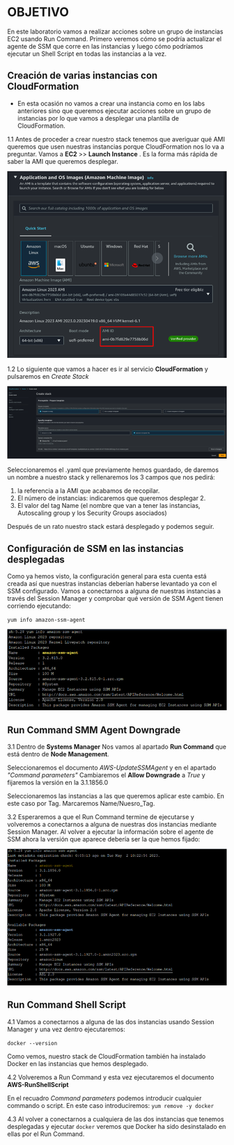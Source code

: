 # OBJETIVO 

En este laboratorio vamos a realizar acciones sobre un grupo de instancias EC2 usando Run Command. Primero veremos cómo se podría actualizar el agente de SSM que corre en las instancias y luego cómo podríamos ejecutar un Shell Script en todas las instancias a la vez.

## Creación de varias instancias con CloudFormation

- En esta ocasión no vamos a crear una instancia como en los labs anteriores sino que queremos ejecutar acciones sobre un grupo de instancias por lo que vamos a desplegar una plantilla de CloudFormation. 

1.1 Antes de proceder a crear nuestro stack tenemos que averiguar qué AMI queremos que usen nuestras instancias porque CloudFormation nos lo va a preguntar. Vamos a **EC2** >> **Launch Instance** . Es la forma más rápida de saber la AMI que queremos desplegar.

![](lab_images/03.png)

1.2 Lo siguiente que vamos a hacer es ir al servicio **CloudFormation** y pulsaremos en *Create Stack*

![](lab_images/02.png)

Seleccionaremos el .yaml que previamente hemos guardado, de daremos un nombre a nuestro stack y rellenaremos los 3 campos que nos pedirá:
1. la referencia a la AMI que acabamos de recopilar. 
2. El número de instancias: indicaremos que queremos desplegar 2.
3. El valor del tag Name (el nombre que van a tener las instancias, Autoscaling group y los Security Groups asociados)

Después de un rato nuestro stack estará desplegado y podemos seguir.

## Configuración de SSM en las instancias desplegadas

Como ya hemos visto, la configuración general para esta cuenta está creada así que nuestras instancias deberían haberse levantado ya con el SSM configurado.
Vamos a conectarnos a alguna de nuestras instancias a través del Session Manager y comprobar qué versión de SSM Agent tienen corriendo ejecutando:

` yum info amazon-ssm-agent `

![](lab_images/05.png)

## Run Command SMM Agent Downgrade

3.1 Dentro de **Systems Manager** Nos vamos al apartado **Run Command** que está dentro de **Node Management**.

Seleccionaremos el documento *AWS-UpdateSSMAgent* y en el apartado *"Command parameters"* Cambiaremos el **Allow Downgrade** a *True* y fijaremos la versión en la 3.1.1856.0

Seleccionaremos las instancias a las que queremos aplicar este cambio. En este caso por Tag. Marcaremos Name/Nuesro_Tag.

3.2 Esperaremos a que el Run Command termine de ejecutarse y volveremos a conectarnos a alguna de nuestras dos instancias mediante Session Manager. Al volver a ejecutar la información sobre el agente de SSM ahora la versión que aparece debería ser la que hemos fijado:

![](lab_images/06.png)

## Run Command Shell Script

4.1 Vamos a conectarnos a alguna de las dos instancias usando Session Manager y una vez dentro ejecutaremos:

` docker --version `

Como vemos, nuestro stack de CloudFormation también ha instalado Docker en las instancias que hemos desplegado.

4.2 Volveremos a Run Command y esta vez ejecutaremos el documento **AWS-RunShellScript**

En el recuadro *Command parameters* podemos introducir cualquier commando o script. En este caso introduciremos:
` yum remove -y docker `

4.3 Al volver a conectarnos a cualquiera de las dos instancias que tenemos desplegadas y ejecutar ` docker ` veremos que Docker ha sido desinstalado en ellas por el Run Command.

